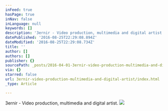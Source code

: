 ```yaml
---
inFeed: true
hasPage: true
inNav: false
inLanguage: null
keywords: []
description: '3ernir - Video production, multimedia and digital artist.'
datePublished: '2016-08-25T22:29:08.894Z'
dateModified: '2016-08-25T22:29:08.734Z'
title: ''
author: []
authors: []
publisher: {}
sourcePath: _posts/2016-04-01-3ernir-video-production-multimedia-and-digital-artist.md
via: {}
starred: false
url: 3ernir-video-production-multimedia-and-digital-artist/index.html
_type: Article

---
```

3ernir - Video production, multimedia and digital artist.
![](https://the-grid-user-content.s3-us-west-2.amazonaws.com/bb55361a-e25b-4d30-9317-cbd668988da2.jpg)